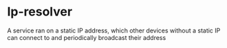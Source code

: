 # Ip-resolver
A service ran on a static IP address, which other devices without a static IP can connect to and periodically broadcast their address
